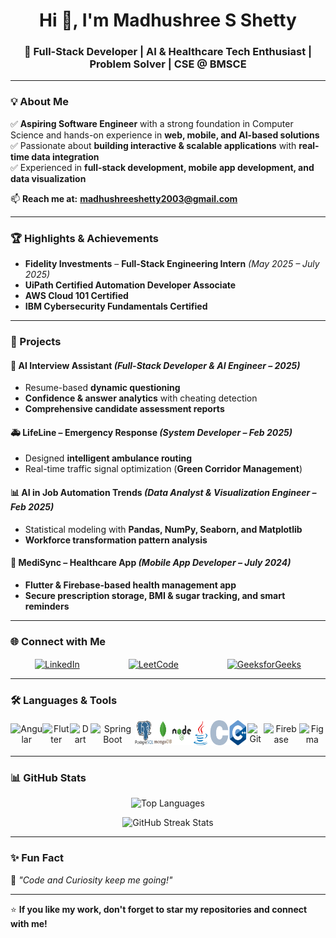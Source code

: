 <h1 align="center">Hi 👋, I'm Madhushree S Shetty</h1>
<h3 align="center">🚀 Full-Stack Developer | AI & Healthcare Tech Enthusiast | Problem Solver | CSE @ BMSCE</h3>

---

### 💡 About Me  
✅ **Aspiring Software Engineer** with a strong foundation in Computer Science and hands-on experience in **web, mobile, and AI-based solutions**  
✅ Passionate about **building interactive & scalable applications** with **real-time data integration**   
✅ Experienced in **full-stack development, mobile app development, and data visualization**    

📫 **Reach me at:** **madhushreeshetty2003@gmail.com**  

---

### 🏆 Highlights & Achievements  
- **Fidelity Investments** – **Full-Stack Engineering Intern** *(May 2025 – July 2025)*  
- **UiPath Certified Automation Developer Associate**  
- **AWS Cloud 101 Certified**  
- **IBM Cybersecurity Fundamentals Certified**  

---

### 🚀 Projects  

#### **💼 AI Interview Assistant** *(Full-Stack Developer & AI Engineer – 2025)*  
- Resume-based **dynamic questioning**  
- **Confidence & answer analytics** with cheating detection  
- **Comprehensive candidate assessment reports**

#### **🚑 LifeLine – Emergency Response** *(System Developer – Feb 2025)*  
- Designed **intelligent ambulance routing**  
- Real-time traffic signal optimization (**Green Corridor Management**)  

#### **📊 AI in Job Automation Trends** *(Data Analyst & Visualization Engineer – Feb 2025)*  
- Statistical modeling with **Pandas, NumPy, Seaborn, and Matplotlib**  
- **Workforce transformation pattern analysis**  

#### **📱 MediSync – Healthcare App** *(Mobile App Developer – July 2024)*  
- **Flutter & Firebase-based health management app**  
- **Secure prescription storage, BMI & sugar tracking, and smart reminders**  

---

### 🌐 Connect with Me  
<p align="center" style="display: flex; justify-content: space-around; align-items: center;">
<a href="https://linkedin.com/in/madhushreesshetty" target="blank"><img align="center" src="https://raw.githubusercontent.com/rahuldkjain/github-profile-readme-generator/master/src/images/icons/Social/linked-in-alt.svg" alt="LinkedIn" height="30" width="40" /></a>
<a href="https://leetcode.com/u/madhushree_shetty/" target="blank"><img align="center" src="https://raw.githubusercontent.com/rahuldkjain/github-profile-readme-generator/master/src/images/icons/Social/leet-code.svg" alt="LeetCode" height="30" width="40" /></a>
<a href="https://www.geeksforgeeks.org/user/madhushreesax7s/" target="blank"><img align="center" src="https://raw.githubusercontent.com/rahuldkjain/github-profile-readme-generator/master/src/images/icons/Social/geeks-for-geeks.svg" alt="GeeksforGeeks" height="30" width="40" /></a>
</p>

---

### 🛠️ Languages & Tools
<p align="center" style="display: flex; justify-content: space-around; align-items: center;">
<a ><img src="https://angular.io/assets/images/logos/angular/angular.svg" alt="Angular" width="40" height="40"/></a>
<a ><img src="https://www.vectorlogo.zone/logos/flutterio/flutterio-icon.svg" alt="Flutter" width="40" height="40"/></a>
<a ><img src="https://www.vectorlogo.zone/logos/dartlang/dartlang-icon.svg" alt="Dart" width="40" height="40"/></a>
<a ><img src="https://www.vectorlogo.zone/logos/springio/springio-icon.svg" alt="Spring Boot" width="40" height="40"/></a>
<a ><img src="https://raw.githubusercontent.com/devicons/devicon/master/icons/postgresql/postgresql-original-wordmark.svg" alt="PostgreSQL" width="40" height="40"/></a>
<a ><img src="https://raw.githubusercontent.com/devicons/devicon/master/icons/mongodb/mongodb-original-wordmark.svg" alt="MongoDB" width="40" height="40"/></a>
<a ><img src="https://raw.githubusercontent.com/devicons/devicon/master/icons/nodejs/nodejs-original-wordmark.svg" alt="NodeJS" width="40" height="40"/></a>
<a ><img src="https://raw.githubusercontent.com/devicons/devicon/master/icons/java/java-original.svg" alt="Java" width="40" height="40"/></a>
<a ><img src="https://raw.githubusercontent.com/devicons/devicon/master/icons/c/c-original.svg" alt="C" width="40" height="40"/></a>
<a ><img src="https://raw.githubusercontent.com/devicons/devicon/master/icons/cplusplus/cplusplus-original.svg" alt="C++" width="40" height="40"/></a>
<a ><img src="https://www.vectorlogo.zone/logos/git-scm/git-scm-icon.svg" alt="Git" width="40" height="40"/></a>
<a ><img src="https://www.vectorlogo.zone/logos/firebase/firebase-icon.svg" alt="Firebase" width="40" height="40"/></a>
<a ><img src="https://www.vectorlogo.zone/logos/figma/figma-icon.svg" alt="Figma" width="40" height="40"/></a>
</p>

---

### 📊 GitHub Stats
<p align="center">
<img src="https://github-readme-stats.vercel.app/api/top-langs?username=madhushree-s-shetty-3&show_icons=true&locale=en&layout=compact" alt="Top Languages" />
</p>
<p align="center">
<img src="https://github-readme-streak-stats.herokuapp.com/?user=madhushree-s-shetty-3" alt="GitHub Streak Stats" />
</p>

---

### ✨ Fun Fact
💬 *"Code and Curiosity keep me going!"*

---

⭐ **If you like my work, don't forget to star my repositories and connect with me!**
